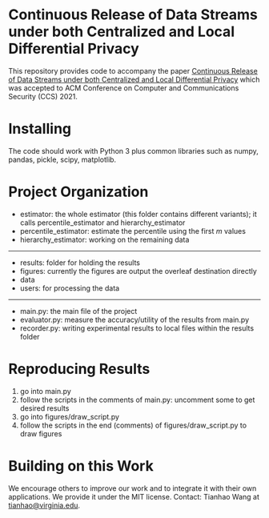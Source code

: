 
   
Continuous Release of Data Streams under both Centralized and Local Differential Privacy
=====

This repository provides code to accompany the paper [Continuous Release of Data Streams under both Centralized and Local Differential Privacy](https://dl.acm.org/doi/pdf/10.1145/3460120.3484750) which was accepted to ACM Conference on Computer and Communications Security (CCS) 2021.


Installing
=====

The code should work with Python 3 plus common libraries such as numpy, pandas, pickle, scipy, matplotlib.  

Project Organization
=====

- estimator: the whole estimator (this folder contains different variants); it calls percentile_estimator and hierarchy_estimator 
- percentile_estimator: estimate the percentile using the first $m$ values
- hierarchy_estimator: working on the remaining data  
***
- results: folder for holding the results
- figures: currently the figures are output the overleaf destination directly
- data
- users: for processing the data
***
- main.py: the main file of the project
- evaluator.py: measure the accuracy/utility of the results from main.py  
- recorder.py: writing experimental results to local files within the results folder 

Reproducing Results
=====

1. go into main.py
2. follow the scripts in the comments of main.py: uncomment some to get desired results
3. go into figures/draw_script.py
4. follow the scripts in the end (comments) of figures/draw_script.py to draw figures


Building on this Work
=====

We encourage others to improve our work and to integrate it with their own applications. We provide it under the MIT license.  Contact: Tianhao Wang at tianhao@virginia.edu.


